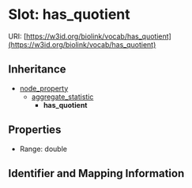 # Slot: has_quotient

URI: [https://w3id.org/biolink/vocab/has_quotient](https://w3id.org/biolink/vocab/has_quotient)




## Inheritance

* [node_property](node_property.md)
    * [aggregate_statistic](aggregate_statistic.md)
        * **has_quotient**



## Properties

 * Range: double



## Identifier and Mapping Information





